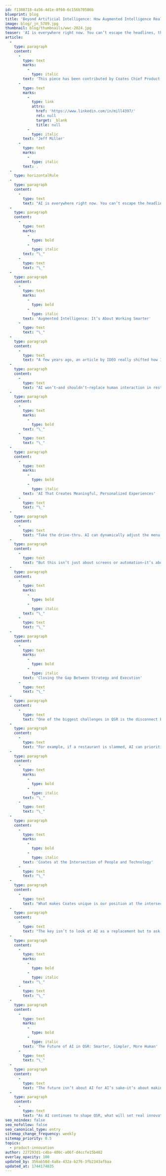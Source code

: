 ```yaml
---
id: f1388718-4a56-4d1e-8f60-6c156b70586b
blueprint: blog
title: 'Beyond Artificial Intelligence: How Augmented Intelligence Really Works in QSR'
image: blog/_jn_5789.jpg
thumbnail: blog/thumbnails/wwc-2024.jpg
teaser: 'AI is everywhere right now. You can’t escape the headlines, the debates, and the promises of a fully automated future. But in QSR, the real opportunity isn’t about replacing people—it’s about augmenting them. AI’s true power is in enhancing restaurant operations, not taking them over.'
article:
  -
    type: paragraph
    content:
      -
        type: text
        marks:
          -
            type: italic
        text: 'This piece has been contributed by Coates Chief Product Officer, '
      -
        type: text
        marks:
          -
            type: link
            attrs:
              href: 'https://www.linkedin.com/in/mill4397/'
              rel: null
              target: _blank
              title: null
          -
            type: italic
        text: 'Jeff Miller'
      -
        type: text
        marks:
          -
            type: italic
        text: .
  -
    type: horizontalRule
  -
    type: paragraph
    content:
      -
        type: text
        text: "AI is everywhere right now. You can’t escape the headlines, the debates, and the promises of a fully automated future. But in QSR, the real opportunity isn’t about replacing people—it’s about augmenting them. AI’s true power is in enhancing restaurant operations, not taking them over.\_"
  -
    type: paragraph
    content:
      -
        type: text
        marks:
          -
            type: bold
          -
            type: italic
        text: "\_"
      -
        type: text
        text: "\_"
  -
    type: paragraph
    content:
      -
        type: text
        marks:
          -
            type: bold
          -
            type: italic
        text: 'Augmented Intelligence: It’s About Working Smarter'
      -
        type: text
        text: "\_"
  -
    type: paragraph
    content:
      -
        type: text
        text: "A few years ago, an article by IDEO really shifted how I think about AI. The most effective use of AI isn’t full automation—it’s augmentation. And that’s especially true in Quick Service Restaurants, where people, processes, and operations all work together in a fast-moving, physical environment.\_"
  -
    type: paragraph
    content:
      -
        type: text
        text: "AI won’t—and shouldn’t—replace human interaction in restaurants. Instead, the opportunity lies in helping restaurants make smarter, faster decisions while keeping the customer experience personal.\_"
  -
    type: paragraph
    content:
      -
        type: text
        marks:
          -
            type: bold
        text: "\_"
      -
        type: text
        text: "\_"
  -
    type: paragraph
    content:
      -
        type: text
        marks:
          -
            type: bold
          -
            type: italic
        text: 'AI That Creates Meaningful, Personalized Experiences'
      -
        type: text
        text: "\_"
  -
    type: paragraph
    content:
      -
        type: text
        text: "Take the drive-thru. AI can dynamically adjust the menu based on real-time demand, simplifying options during peak hours to keep things moving. It can balance inventory needs with customer favorites, making sure the right items are front and center while also helping the restaurant reduce waste.\_"
  -
    type: paragraph
    content:
      -
        type: text
        text: "But this isn’t just about screens or automation—it’s about intelligent, intentional interactions that make the experience better for both customers and employees. AI should enhance decision-making, not just speed things up.\_"
  -
    type: paragraph
    content:
      -
        type: text
        marks:
          -
            type: bold
          -
            type: italic
        text: "\_"
      -
        type: text
        text: "\_"
  -
    type: paragraph
    content:
      -
        type: text
        marks:
          -
            type: bold
          -
            type: italic
        text: 'Closing the Gap Between Strategy and Execution'
      -
        type: text
        text: "\_"
  -
    type: paragraph
    content:
      -
        type: text
        text: "One of the biggest challenges in QSR is the disconnect between corporate strategy and what actually happens at the restaurant level. The right technology can bridge that gap, ensuring corporate priorities align with what franchisees and restaurant teams need to succeed.\_"
  -
    type: paragraph
    content:
      -
        type: text
        text: "For example, if a restaurant is slammed, AI can prioritize faster-prep items, helping maintain speed of service. If there’s surplus inventory, it can adjust promotions in real time. And increasingly, the drive-thru is becoming a full customer engagement platform, not just a way to get people through the line.\_"
  -
    type: paragraph
    content:
      -
        type: text
        marks:
          -
            type: bold
          -
            type: italic
        text: "\_"
      -
        type: text
        text: "\_"
  -
    type: paragraph
    content:
      -
        type: text
        marks:
          -
            type: bold
          -
            type: italic
        text: 'Coates at the Intersection of People and Technology'
      -
        type: text
        text: "\_"
  -
    type: paragraph
    content:
      -
        type: text
        text: "What makes Coates unique is our position at the intersection of customer, employee, and restaurant experiences. We’re not just building tech—we’re helping QSRs navigate what’s next by combining our products, services, and partnerships into bigger-picture solutions.\_"
  -
    type: paragraph
    content:
      -
        type: text
        text: "The key isn’t to look at AI as a replacement but to ask: How do we use it to enhance the experience while keeping the human element intact? That’s the real game-changer.\_"
  -
    type: paragraph
    content:
      -
        type: text
        marks:
          -
            type: bold
          -
            type: italic
        text: "\_"
      -
        type: text
        text: "\_"
  -
    type: paragraph
    content:
      -
        type: text
        marks:
          -
            type: bold
          -
            type: italic
        text: 'The Future of AI in QSR: Smarter, Simpler, More Human'
      -
        type: text
        text: "\_"
  -
    type: paragraph
    content:
      -
        type: text
        text: "The future isn’t about AI for AI’s sake—it’s about making restaurant operations smarter, simpler, and more human. At Coates, our job is to take complexity and simplify it, creating solutions that help our customers thrive in an evolving industry.\_"
  -
    type: paragraph
    content:
      -
        type: text
        text: "As AI continues to shape QSR, what will set real innovation apart from the hype is how well it supports the people behind the counter, in the kitchen, and in the drive-thru. That’s what will truly make a difference.\_"
seo_noindex: false
seo_nofollow: false
seo_canonical_type: entry
sitemap_change_frequency: weekly
sitemap_priority: 0.5
topics:
  - product-innovation
author: 227293d1-c4ba-400c-a06f-d4ccfe15b482
overlay_opacity: 100
updated_by: 356ab58d-4a8a-432a-b276-3fb2343afbaa
updated_at: 1744174835
---
```

